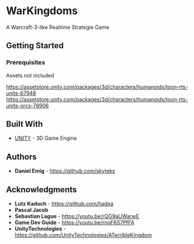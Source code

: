 # WarKingdoms

A Warcraft-3-like Realtime Strategie Game

## Getting Started

### Prerequisites

Assets not included

https://assetstore.unity.com/packages/3d/characters/humanoids/toon-rts-units-67948
https://assetstore.unity.com/packages/3d/characters/humanoids/toon-rts-units-orcs-78906

## Built With

* [UNITY](https://unity.com/de) - 3D Game Engine

## Authors

* **Daniel Emig** - https://github.com/skyteks

## Acknowledgments

* **Lutz Kadoch** - https://github.com/hadea
* **Pascal Jacob**
* **Sebastian Lague** - https://youtu.be/rQG9aUWarwE
* **Game Dev Guide** - https://youtu.be/rnqF6S7PfFA
* **UnityTechnologies** - https://github.com/UnityTechnologies/ATerribleKingdom

